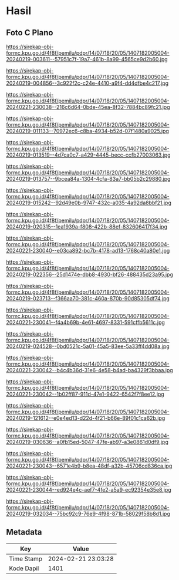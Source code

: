 # Hasil

## Foto C Plano

https://sirekap-obj-formc.kpu.go.id/4f8f/pemilu/pdpr/14/07/18/20/05/1407182005004-20240219-003611--57951c7f-19a7-461b-8a99-4565ce9d2b60.jpg

https://sirekap-obj-formc.kpu.go.id/4f8f/pemilu/pdpr/14/07/18/20/05/1407182005004-20240219-004856--3c922f2c-c24e-4410-a9f4-dd4dfbe4c217.jpg

https://sirekap-obj-formc.kpu.go.id/4f8f/pemilu/pdpr/14/07/18/20/05/1407182005004-20240221-230038--216c6d64-0bde-45ea-8f32-7884bc89fc21.jpg

https://sirekap-obj-formc.kpu.go.id/4f8f/pemilu/pdpr/14/07/18/20/05/1407182005004-20240219-011133--70972ec6-c8ba-4934-b52d-07f1480a9025.jpg

https://sirekap-obj-formc.kpu.go.id/4f8f/pemilu/pdpr/14/07/18/20/05/1407182005004-20240219-013519--4d7ca0c7-a429-4445-becc-ccfb27003063.jpg

https://sirekap-obj-formc.kpu.go.id/4f8f/pemilu/pdpr/14/07/18/20/05/1407182005004-20240219-013757--9bcea84a-1304-4cfa-83a7-bb05b2c29880.jpg

https://sirekap-obj-formc.kpu.go.id/4f8f/pemilu/pdpr/14/07/18/20/05/1407182005004-20240219-015242--92d49e0b-9747-432c-a035-4a92da8bbf21.jpg

https://sirekap-obj-formc.kpu.go.id/4f8f/pemilu/pdpr/14/07/18/20/05/1407182005004-20240219-020315--1ea1939a-f808-422b-88ef-832606417f34.jpg

https://sirekap-obj-formc.kpu.go.id/4f8f/pemilu/pdpr/14/07/18/20/05/1407182005004-20240221-230040--e03ca892-bc7b-4178-ad13-1768c40a80e1.jpg

https://sirekap-obj-formc.kpu.go.id/4f8f/pemilu/pdpr/14/07/18/20/05/1407182005004-20240219-022356--25d1474e-dbb8-4930-bf26-488435d23a95.jpg

https://sirekap-obj-formc.kpu.go.id/4f8f/pemilu/pdpr/14/07/18/20/05/1407182005004-20240219-023713--f366aa70-381c-460a-870b-90d85305df74.jpg

https://sirekap-obj-formc.kpu.go.id/4f8f/pemilu/pdpr/14/07/18/20/05/1407182005004-20240221-230041--f4a4b69b-4e61-4697-8331-591cffb5611c.jpg

https://sirekap-obj-formc.kpu.go.id/4f8f/pemilu/pdpr/14/07/18/20/05/1407182005004-20240219-024528--0bd0521c-5a01-45a5-83ee-5a33ff4dd08a.jpg

https://sirekap-obj-formc.kpu.go.id/4f8f/pemilu/pdpr/14/07/18/20/05/1407182005004-20240221-230042--b4c4b36d-31e6-4e58-b4ad-ba4329f3bbaa.jpg

https://sirekap-obj-formc.kpu.go.id/4f8f/pemilu/pdpr/14/07/18/20/05/1407182005004-20240221-230042--1b02ff87-911d-47e1-9422-6542f7f8ee12.jpg

https://sirekap-obj-formc.kpu.go.id/4f8f/pemilu/pdpr/14/07/18/20/05/1407182005004-20240219-121612--e0e4ed13-d22d-4f21-b66e-89f01c1ca62b.jpg

https://sirekap-obj-formc.kpu.go.id/4f8f/pemilu/pdpr/14/07/18/20/05/1407182005004-20240219-030636--a0fb15ed-5047-47fe-ab97-a3e0861d0df9.jpg

https://sirekap-obj-formc.kpu.go.id/4f8f/pemilu/pdpr/14/07/18/20/05/1407182005004-20240221-230043--6571e4b9-b8ea-48df-a32b-45706cd836ca.jpg

https://sirekap-obj-formc.kpu.go.id/4f8f/pemilu/pdpr/14/07/18/20/05/1407182005004-20240221-230044--ed924e4c-aef7-4fe2-a5a9-ec92354e35e8.jpg

https://sirekap-obj-formc.kpu.go.id/4f8f/pemilu/pdpr/14/07/18/20/05/1407182005004-20240219-032034--75bc92c9-76e9-4f98-871b-58029f58b8d1.jpg


## Metadata

| Key        | Value               |
| ---------- | ------------------- |
| Time Stamp | 2024-02-21 23:03:28 |
| Kode Dapil | 1401                |



